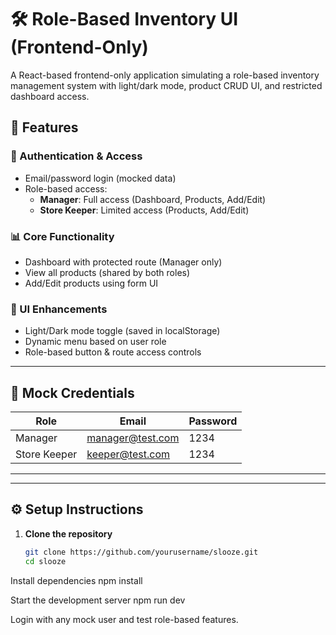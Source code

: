 # 🛠️ Role-Based Inventory UI (Frontend-Only)

A React-based frontend-only application simulating a role-based inventory management system with light/dark mode, product CRUD UI, and restricted dashboard access.

## 🚀 Features

### 🔐 Authentication & Access
- Email/password login (mocked data)
- Role-based access:
  - **Manager**: Full access (Dashboard, Products, Add/Edit)
  - **Store Keeper**: Limited access (Products, Add/Edit)

### 📊 Core Functionality
- Dashboard with protected route (Manager only)
- View all products (shared by both roles)
- Add/Edit products using form UI

### 🎨 UI Enhancements
- Light/Dark mode toggle (saved in localStorage)
- Dynamic menu based on user role
- Role-based button & route access controls

---

## 🧪 Mock Credentials

| Role          | Email              | Password |
|---------------|--------------------|----------|
| Manager       | manager@test.com   | 1234     |
| Store Keeper  | keeper@test.com    | 1234     |

---


---

## ⚙️ Setup Instructions

1. **Clone the repository**
   ```bash
   git clone https://github.com/yourusername/slooze.git
   cd slooze

Install dependencies
  npm install

Start the development server
  npm run dev

Login with any mock user and test role-based features.



